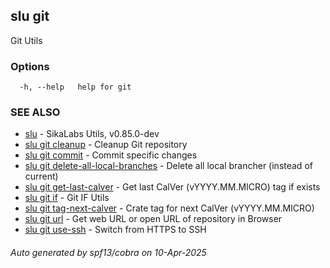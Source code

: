 ## slu git

Git Utils

### Options

```
  -h, --help   help for git
```

### SEE ALSO

* [slu](slu.md)	 - SikaLabs Utils, v0.85.0-dev
* [slu git cleanup](slu_git_cleanup.md)	 - Cleanup Git repository
* [slu git commit](slu_git_commit.md)	 - Commit specific changes
* [slu git delete-all-local-branches](slu_git_delete-all-local-branches.md)	 - Delete all local brancher (instead of current)
* [slu git get-last-calver](slu_git_get-last-calver.md)	 - Get last CalVer (vYYYY.MM.MICRO) tag if exists
* [slu git if](slu_git_if.md)	 - Git IF Utils
* [slu git tag-next-calver](slu_git_tag-next-calver.md)	 - Crate tag for next CalVer (vYYYY.MM.MICRO)
* [slu git url](slu_git_url.md)	 - Get web URL or open URL of repository in Browser
* [slu git use-ssh](slu_git_use-ssh.md)	 - Switch from HTTPS to SSH

###### Auto generated by spf13/cobra on 10-Apr-2025
